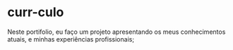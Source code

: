 # curr-culo
Neste portifolio, eu faço um projeto apresentando os meus conhecimentos atuais, e minhas experiências profissionais;
